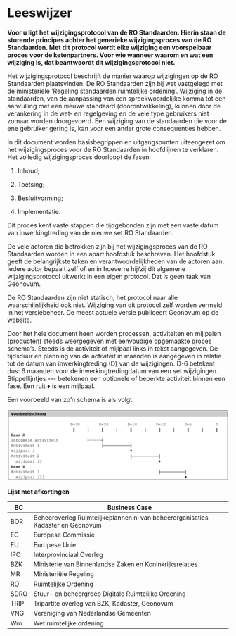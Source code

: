 # Leeswijzer

**Voor u ligt het wijzigingsprotocol van de RO Standaarden. Hierin staan de
sturende principes achter het generieke wijzigingsproces van de RO Standaarden.
Met dit protocol wordt elke wijziging een voorspelbaar proces voor de
ketenpartners. Voor wie wanneer waarom en wat een wijziging is, dat beantwoordt
dit wijzigingsprotocol niet.**

Het wijzigingsprotocol beschrijft de manier waarop wijzigingen op de RO
Standaarden plaatsvinden. De RO Standaarden zijn bij wet vastgelegd met de
ministeriële ‘Regeling standaarden ruimtelijke ordening’. Wijziging in de
standaarden, van de aanpassing van een spreekwoordelijke komma tot een
aanvulling met een nieuwe standaard (doorontwikkeling), kunnen door de
verankering in de wet- en regelgeving en de vele type gebruikers niet zomaar
worden doorgevoerd. Een wijziging van de standaarden die voor de ene gebruiker
gering is, kan voor een ander grote consequenties hebben.

In dit document worden basisbegrippen en uitgangspunten uiteengezet om het
wijzigingsproces voor de RO Standaarden in hoofdlijnen te verklaren. Het
volledig wijzigingsproces doorloopt de fasen:

1.  Inhoud;

2.  Toetsing;

3.  Besluitvorming;

4.  Implementatie.

Dit proces kent vaste stappen die tijdgebonden zijn met een vaste datum van
inwerkingtreding van de nieuwe set RO Standaarden.

De vele actoren die betrokken zijn bij het wijzigingsproces van de RO
Standaarden worden in een apart hoofdstuk beschreven. Het hoofdstuk geeft de
belangrijkste taken en verantwoordelijkheden van de actoren aan. Iedere actor
bepaalt zelf of en in hoeverre hij/zij dit algemene wijzigingsprotocol uitwerkt
in een eigen protocol. Dat is geen taak van Geonovum.

De RO Standaarden zijn niet statisch, het protocol naar alle waarschijnlijkheid
ook niet. Wijziging van dit protocol zelf worden vermeld in het versiebeheer. De
meest actuele versie publiceert Geonovum op de website.

Door het hele document heen worden processen, activiteiten en mijlpalen
(producten) steeds weergegeven met eenvoudige opgemaakte proces schema’s. Steeds
is de activiteit of mijlpaal links in tekst aangegeven. De tijdsduur en planning
van de activiteit in maanden is aangegeven in relatie tot de datum van
inwerkingtreding (D) van de wijzigingen. D-6 betekent dus: 6 maanden voor de
inwerkingtredingdatum van een set wijzigingen. Stippellijntjes --- betekenen een
optionele of beperkte activiteit binnen een fase. Een ruit ♦ is een mijlpaal.

Een voorbeeld van zo’n schema is als volgt:

![](media/2691441370e94b4bad5da957bb62f986.jpg)

**Lijst met afkortingen**

| BC   | Business Case                                                                   |
|------|---------------------------------------------------------------------------------|
| BOR  | Beheeroverleg Ruimtelijkeplannen.nl van beheerorganisaties Kadaster en Geonovum |
| EC   | Europese Commissie                                                              |
| EU   | Europese Unie                                                                   |
| IPO  | Interprovinciaal Overleg                                                        |
| BZK  | Ministerie van Binnenlandse Zaken en Koninkrijksrelaties                        |
| MR   | Ministeriële Regeling                                                           |
| RO   | Ruimtelijke Ordening                                                            |
| SDRO | Stuur- en beheergroep Digitale Ruimtelijke Ordening                             |
| TRIP | Tripartite overleg van BZK, Kadaster, Geonovum                                  |
| VNG  | Vereniging van Nederlandse Gemeenten                                            |
| Wro  | Wet ruimtelijke ordening                                                        |

